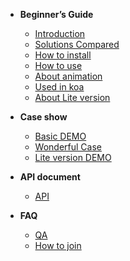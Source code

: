 <!-- docs/_sidebar.md -->

- __<span class="iconfont icon-fly"></span> Beginner’s Guide__
  - [<span class="iconfont icon-page"></span> Introduction](en/guide/introduce.md)
  - [<span class="iconfont icon-file"></span> Solutions Compared](en/guide/program.md)
  - [<span class="iconfont icon-install"></span> How to install](en/guide/installation.md)
  - [<span class="iconfont icon-component"></span> How to use](en/guide/useage.md)
  - [<span class="iconfont icon-matrix"></span> About animation](en/guide/animate.md)
  - [<span class="iconfont icon-plugin"></span> Used in koa](en/guide/koa.md)
  - [<span class="iconfont icon-nut"></span> About Lite version](en/guide/lite.md)
  
- __<span class="iconfont icon-alert"></span> Case show__
  - [<span class="iconfont icon-crown"></span> Basic DEMO](en/demo/normal.md)
  - [<span class="iconfont icon-router"></span> Wonderful Case](en/demo/wonderful.md)
  - [<span class="iconfont icon-satellite"></span> Lite version DEMO](en/demo/lite.md)
  
- __<span class="iconfont icon-atom"></span> API document__
  - [<span class="iconfont icon-atom"></span> API](en/api/api.md)
  
- __<span class="iconfont icon-mix"></span> FAQ__
  - [<span class="iconfont icon-mix"></span> QA](en/qa/qa.md)
  - [<span class="iconfont icon-magic"></span> How to join](en/qa/CONTRIBUTING.md)